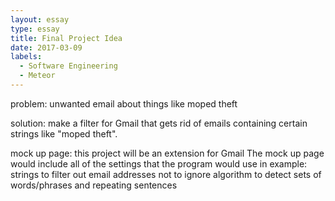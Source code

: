 ```yaml
---
layout: essay
type: essay
title: Final Project Idea
date: 2017-03-09
labels:
  - Software Engineering
  - Meteor
---
```


problem: 
unwanted email about things like moped theft

solution:
make a filter for Gmail that gets rid of emails containing certain strings like "moped theft". 

mock up page:
this project will be an extension for Gmail
The mock up page would include all of the settings that the program would use
in example:
	strings to filter out
	email addresses not to ignore
	algorithm to detect sets of words/phrases and repeating sentences
